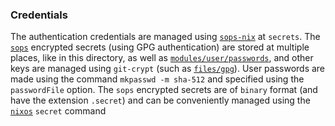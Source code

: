 ### Credentials
The authentication credentials are managed using [`sops-nix`](https://github.com/Mic92/sops-nix) at `secrets`. The [`sops`](https://github.com/mozilla/sops) encrypted secrets (using GPG authentication) are stored at multiple places, like in this directory, as well as [`modules/user/passwords`](../modules/user/passwords), and other keys are managed using `git-crypt` (such as [`files/gpg`](../files/gpg)). User passwords are made using the command `mkpasswd -m sha-512` and specified using the `passwordFile` option. The `sops` encrypted secrets are of `binary` format (and have the extension `.secret`) and can be conveniently managed using the [`nixos`](../scripts/README.md) `secret` command